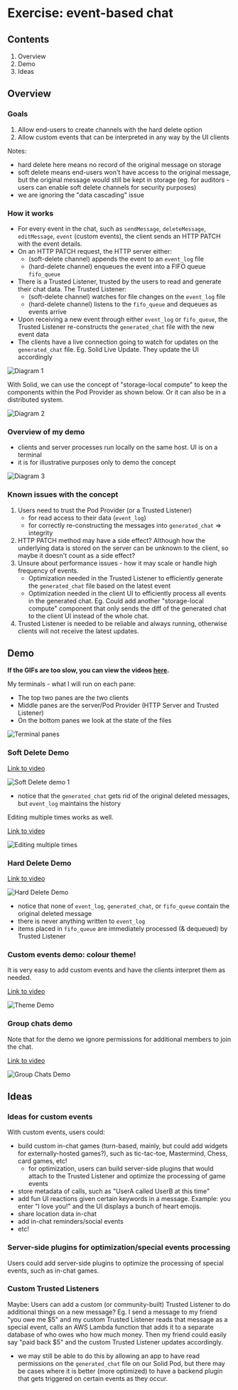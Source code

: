 # Exercise: event-based chat

## Contents

1. Overview
2. Demo
3. Ideas

## Overview

### Goals
1. Allow end-users to create channels with the hard delete option
2. Allow custom events that can be interpreted in any way by the UI clients

Notes: 
- hard delete here means no record of the original message on storage
- soft delete means end-users won't have access to the original message, but the original message would still be kept in storage (eg. for auditors - users can enable soft delete channels for security purposes)
- we are ignoring the "data cascading" issue

### How it works

- For every event in the chat, such as `sendMessage`, `deleteMessage`, `editMessage`, `event` (custom events), the client sends an HTTP PATCH with the event details.
- On an HTTP PATCH request, the HTTP server either: 
  - (soft-delete channel) appends the event to an `event_log` file
  - (hard-delete channel) enqueues the event into a FIFO queue `fifo_queue`
- There is a Trusted Listener, trusted by the users to read and generate their chat data. The Trusted Listener: 
  - (soft-delete channel) watches for file changes on the `event_log` file 
  - (hard-delete channel) listens to the `fifo_queue` and dequeues as events arrive
- Upon receiving a new event through either `event_log` or `fifo_queue`, the Trusted Listener re-constructs the `generated_chat` file with the new event data
- The clients have a live connection going to watch for updates on the `generated_chat` file. Eg. Solid Live Update. They update the UI accordingly

![Diagram 1](images/EventBasedChat1.png)

With Solid, we can use the concept of "storage-local compute" to keep the components within the Pod Provider as shown below. Or it can also be in a distributed system. 

![Diagram 2](images/EventBasedChat2.png)

### Overview of my demo

- clients and server processes run locally on the same host. UI is on a terminal
- it is for illustrative purposes only to demo the concept

![Diagram 3](images/EventBasedChat3.png)

### Known issues with the concept

1. Users need to trust the Pod Provider (or a Trusted Listener)
    - for read access to their data (`event_log`)
    - for correctly re-constructing the messages into `generated_chat` => integrity 
2. HTTP PATCH method may have a side effect? Although how the underlying data is stored on the server can be unknown to the client, so maybe it doesn't count as a side effect?
3. Unsure about performance issues - how it may scale or handle high frequency of events. 
    - Optimization needed in the Trusted Listener to efficiently generate the `generated_chat` file based on the latest event
    - Optimization needed in the client UI to efficiently process all events in the generated chat. Eg. Could add another "storage-local compute" component that only sends the diff of the generated chat to the client UI instead of the whole chat. 
4. Trusted Listener is needed to be reliable and always running, otherwise clients will not receive the latest updates. 

## Demo

**If the GIFs are too slow, you can view the videos [here](https://drive.google.com/drive/folders/1oXkHwxQR6xyagbWM3JKwdIMfABKlcmx5?usp=sharing).**

My terminals - what I will run on each pane:

- The top two panes are the two clients
- Middle panes are the server/Pod Provider (HTTP Server and Trusted Listener)
- On the bottom panes we look at the state of the files 

![Terminal panes](images/terminal-panes.png)

### Soft Delete Demo 

[Link to video](https://drive.google.com/file/d/1luYUodhoWqpHbmsMkwET_ckp2k17WteT/view?usp=drive_link)

![Soft Delete demo 1](images/Demo1SoftDelete.gif)

- notice that the `generated_chat` gets rid of the original deleted messages, but `event_log` maintains the history

Editing multiple times works as well.

[Link to video](https://drive.google.com/file/d/1r9RqvM4JDzpcaBcdmnXlbgxj3Eexxydd/view?usp=drive_link)

![Editing multiple times](images/Demo1.5.gif)

### Hard Delete Demo

[Link to video](https://drive.google.com/file/d/1uydW3ShxBhWwDGZK-VDguQgJS82doIDM/view?usp=drive_link)

![Hard Delete Demo](images/Demo2HardDelete.gif)

- notice that none of `event_log`, `generated_chat`, or `fifo_queue` contain the original deleted message
- there is never anything written to `event_log`
- items placed in `fifo_queue` are immediately processed (& dequeued) by Trusted Listener

### Custom events demo: colour theme!
 
It is very easy to add custom events and have the clients interpret them as needed. 

[Link to video](https://drive.google.com/file/d/1E9Yx3JTfvVfSEtapkA0VC-AiukuKj28j/view?usp=drive_link)

![Theme Demo](images/Demo3Theme.gif)

### Group chats demo

Note that for the demo we ignore permissions for additional members to join the chat. 

[Link to video](https://drive.google.com/file/d/1-y1iJ4s8zWHgE9gTA11zwiycqJu2Ui1J/view?usp=drive_link)

![Group Chats Demo](images/Demo4GroupChats.gif)

## Ideas

### Ideas for custom events

With custom events, users could:
- build custom in-chat games (turn-based, mainly, but could add widgets for externally-hosted games?), such as tic-tac-toe, Mastermind, Chess, card games, etc! 
  - for optimization, users can build server-side plugins that would attach to the Trusted Listener and optimize the processing of game events
- store metadata of calls, such as "UserA called UserB at this time"
- add fun UI reactions given certain keywords in a message. Example: you enter "I love you!" and the UI displays a bunch of heart emojis. 
- share location data in-chat 
- add in-chat reminders/social events 
- etc! 

### Server-side plugins for optimization/special events processing

Users could add server-side plugins to optimize the processing of special events, such as in-chat games. 

### Custom Trusted Listeners

Maybe: Users can add a custom (or community-built) Trusted Listener to do additional things on a new message? Eg. I send a message to my friend "you owe me $5" and my custom Trusted Listener reads that message as a special event, calls an AWS Lambda function that adds it to a separate database of who owes who how much money. Then my friend could easily say "paid back $5" and the custom Trusted Listener updates accordingly. 
- we may still be able to do this by allowing an app to have read permissions on the `generated_chat` file on our Solid Pod, but there may be cases where it is better (more optimized) to have a backend plugin that gets triggered on certain events as they occur. 